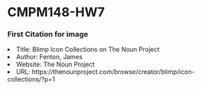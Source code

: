 # CMPM148-HW7

<h3>First Citation for image</h3>
<li>Title: Blimp Icon Collections on The Noun Project</li>
<li>Author: Fenton, James</li>
<li>Website: The Noun Project</li>
<li>URL: https://thenounproject.com/browse/creator/blimp/icon-collections/?p=1 </li>

